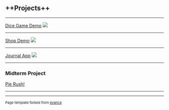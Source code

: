## ++Projects++

---

[Dice Game Demo](/sample_page.md)
<img src="images/dummy_thumbnail.jpg?raw=true"/>

---
[Shop Demo](/pdf/sample_presentation.pdf)
<img src="images/dummy_thumbnail.jpg?raw=true"/>

---
[Journal App](http://example.com/)
<img src="images/dummy_thumbnail.jpg?raw=true"/>

---

### Midterm Project

[Pie Rush!](http://example.com/)
  
---




---
<p style="font-size:11px">Page template forked from <a href="https://github.com/evanca/quick-portfolio">evanca</a></p>
<!-- Remove above link if you don't want to attibute -->
